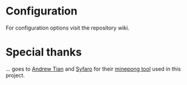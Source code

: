 # Configuration

For configuration options visit the repository wiki.


# Special thanks

... goes to [Andrew Tian](https://github.com/andrewtian) and [Syfaro](https://github.com/Syfaro) for their [minepong tool](https://github.com/Syfaro/minepong) used in this project.